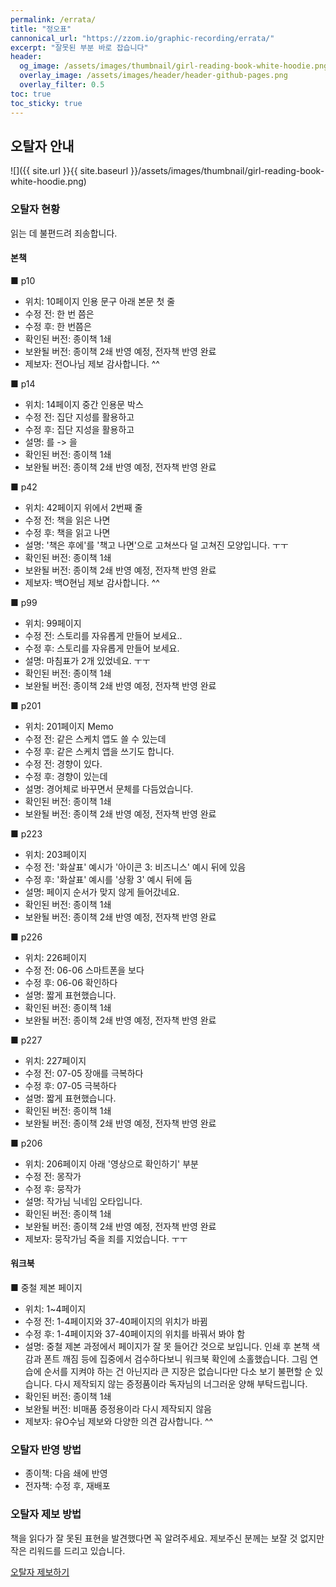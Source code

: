 ```yaml
---
permalink: /errata/
title: "정오표"
cannonical_url: "https://zzom.io/graphic-recording/errata/"
excerpt: "잘못된 부분 바로 잡습니다"
header:
  og_image: /assets/images/thumbnail/girl-reading-book-white-hoodie.png
  overlay_image: /assets/images/header/header-github-pages.png
  overlay_filter: 0.5
toc: true
toc_sticky: true
---
```

## 오탈자 안내

![]({{ site.url }}{{ site.baseurl }}/assets/images/thumbnail/girl-reading-book-white-hoodie.png)

### 오탈자 현황
읽는 데 불편드려 죄송합니다.

#### 본책

■ p10
- 위치: 10페이지 인용 문구 아래 본문 첫 줄
- 수정 전: 한 번 쯤은
- 수정 후: 한 번쯤은
- 확인된 버전: 종이책 1쇄
- 보완될 버전: 종이책 2쇄 반영 예정, 전자책 반영 완료
- 제보자: 전O나님 제보 감사합니다. ^^

■ p14
- 위치: 14페이지 중간 인용문 박스
- 수정 전: 집단 지성를 활용하고
- 수정 후: 집단 지성을 활용하고
- 설명: 를 -> 을
- 확인된 버전: 종이책 1쇄
- 보완될 버전: 종이책 2쇄 반영 예정, 전자책 반영 완료

■ p42
- 위치: 42페이지 위에서 2번째 줄
- 수정 전: 책을 읽은 나면
- 수정 후: 책을 읽고 나면
- 설명: '책은 후에'를 '책고 나면'으로 고쳐쓰다 덜 고쳐진 모양입니다. ㅜㅜ 
- 확인된 버전: 종이책 1쇄
- 보완될 버전: 종이책 2쇄 반영 예정, 전자책 반영 완료
- 제보자: 백O현님 제보 감사합니다. ^^

■ p99
- 위치: 99페이지
- 수정 전: 스토리를 자유롭게 만들어 보세요.. 
- 수정 후: 스토리를 자유롭게 만들어 보세요.
- 설명: 마침표가 2개 있었네요. ㅜㅜ 
- 확인된 버전: 종이책 1쇄
- 보완될 버전: 종이책 2쇄 반영 예정, 전자책 반영 완료

■ p201
- 위치: 201페이지 Memo
- 수정 전: 같은 스케치 앱도 쓸 수 있는데 
- 수정 후: 같은 스케치 앱을 쓰기도 합니다. 
- 수정 전: 경향이 있다.
- 수정 후: 경향이 있는데
- 설명: 경어체로 바꾸면서 문체를 다듬었습니다.
- 확인된 버전: 종이책 1쇄
- 보완될 버전: 종이책 2쇄 반영 예정, 전자책 반영 완료

■ p223
- 위치: 203페이지
- 수정 전: '화살표' 예시가 '아이콘 3: 비즈니스' 예시 뒤에 있음 
- 수정 후: '화살표' 예시를 '상황 3' 예시 뒤에 둠
- 설명: 페이지 순서가 맞지 않게 들어갔네요.
- 확인된 버전: 종이책 1쇄
- 보완될 버전: 종이책 2쇄 반영 예정, 전자책 반영 완료

■ p226
- 위치: 226페이지
- 수정 전: 06-06 스마트폰을 보다
- 수정 후: 06-06 확인하다
- 설명: 짧게 표현했습니다.
- 확인된 버전: 종이책 1쇄
- 보완될 버전: 종이책 2쇄 반영 예정, 전자책 반영 완료

■ p227
- 위치: 227페이지
- 수정 전: 07-05 장애를 극복하다
- 수정 후: 07-05 극복하다
- 설명: 짧게 표현했습니다.
- 확인된 버전: 종이책 1쇄
- 보완될 버전: 종이책 2쇄 반영 예정, 전자책 반영 완료

■ p206
- 위치: 206페이지 아래 '영상으로 확인하기' 부분
- 수정 전: 몽작가
- 수정 후: 뭉작가
- 설명: 작가님 닉네임 오타입니다. 
- 확인된 버전: 종이책 1쇄
- 보완될 버전: 종이책 2쇄 반영 예정, 전자책 반영 완료
- 제보자: 뭉작가님 죽을 죄를 지었습니다. ㅜㅜ
 
#### 워크북

■ 중철 제본 페이지
- 위치: 1~4페이지 
- 수정 전: 1-4페이지와 37-40페이지의 위치가 바뀜
- 수정 후: 1-4페이지와 37-40페이지의 위치를 바꿔서 봐야 함
- 설명: 중철 제본 과정에서 페이지가 잘 못 들어간 것으로 보입니다. 인쇄 후 본책 색감과 폰트 깨짐 등에 집중에서 검수하다보니 워크북 확인에 소홀했습니다. 그림 연습에 순서를 지켜야 하는 건 아닌지라 큰 지장은 없습니다만 다소 보기 불편할 순 있습니다. 다시 제작되지 않는 증정품이라 독자님의 너그러운 양해 부탁드립니다.
- 확인된 버전: 종이책 1쇄
- 보완될 버전: 비매품 증정용이라 다시 제작되지 않음
- 제보자: 유O수님 제보와 다양한 의견 감사합니다. ^^

### 오탈자 반영 방법
* 종이책: 다음 쇄에 반영
* 전자책: 수정 후, 재배포

### 오탈자 제보 방법
책을 읽다가 잘 못된 표현을 발견했다면 꼭 알려주세요. 
제보주신 분께는 보잘 것 없지만 작은 리워드를 드리고 있습니다.

<a href="https://zzom.io/participation/#%EC%98%A4%ED%83%88%EC%9E%90-%EC%A0%9C%EB%B3%B4" target="_blank" class="btn btn--info btn--small">오탈자 제보하기</a>

<!-- 작성 포맷
### 000p
* 수정 내용: 
* 수정 전: 
* 수정 후: 
* 확인된 버전: 종이책 1쇄, 전자책 v1.0
* 보완될 버전: 종이책 2쇄, 전자책 v1.1

### 000p
* 제안 내용: 
* 원문: 
* 제안: 
* 적용 여부: 
* 참고: <a href="" target="_blank"></a>
* 확인된 버전: 종이책 1쇄, 전자책 v1.0
-->

